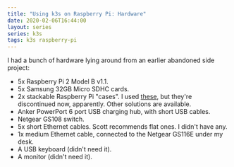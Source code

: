 ```yaml
---
title: "Using k3s on Raspberry Pi: Hardware"
date: 2020-02-06T16:44:00
layout: series
series: k3s
tags: k3s raspberry-pi
---
```


I had a bunch of hardware lying around from an earlier abandoned side project:

- 5x Raspberry Pi 2 Model B v1.1.
- 5x Samsung 32GB Micro SDHC cards.
- 2x stackable Raspberry Pi  "cases". I used [these](https://thepihut.com/products/multi-pi-stackable-raspberry-pi-case), but they're discontinued now, apparently. Other solutions are available.
- Anker PowerPort 6 port USB charging hub, with short USB cables.
- Netgear GS108 switch.
- 5x short Ethernet cables. Scott recommends flat ones. I didn't have any.
- 1x medium Ethernet cable, connected to the Netgear GS116E under my desk.
- A USB keyboard (didn't need it).
- A monitor (didn't need it).
